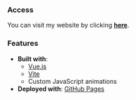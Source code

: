 ### Access

You can visit my website by clicking [**here**](https://karlquerel.com/).

### Features

- **Built with**: 
  - [Vue.js](https://vuejs.org/)
  - [Vite](https://vite.dev/)
  - Custom JavaScript animations
- **Deployed with**: [GitHub Pages](https://pages.github.com/)
